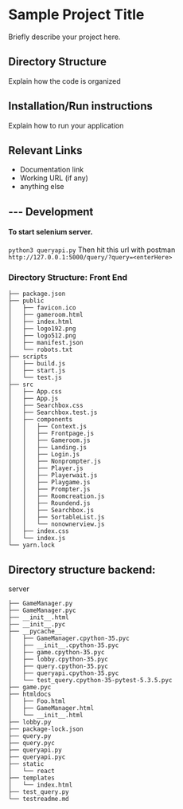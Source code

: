 # Sample Project Title
Briefly describe your project here.

## Directory Structure
Explain how the code is organized

## Installation/Run instructions
Explain how to run your application

## Relevant Links 
- Documentation link
- Working URL (if any)
- anything else



## --- Development
#### To start selenium server. 
`python3 queryapi.py`
Then hit this url with postman
`http://127.0.0.1:5000/query/?query=<enterHere>`


### Directory Structure: Front End
```
├── package.json
├── public
│   ├── favicon.ico
│   ├── gameroom.html
│   ├── index.html
│   ├── logo192.png
│   ├── logo512.png
│   ├── manifest.json
│   └── robots.txt
├── scripts
│   ├── build.js
│   ├── start.js
│   └── test.js
├── src
│   ├── App.css
│   ├── App.js
│   ├── Searchbox.css
│   ├── Searchbox.test.js
│   ├── components
│   │   ├── Context.js
│   │   ├── Frontpage.js
│   │   ├── Gameroom.js
│   │   ├── Landing.js
│   │   ├── Login.js
│   │   ├── Nonprompter.js
│   │   ├── Player.js
│   │   ├── Playerwait.js
│   │   ├── Playgame.js
│   │   ├── Prompter.js
│   │   ├── Roomcreation.js
│   │   ├── Roundend.js
│   │   ├── Searchbox.js
│   │   ├── SortableList.js
│   │   └── nonownerview.js
│   ├── index.css
│   └── index.js
└── yarn.lock
```

## Directory structure backend:
server
```
├── GameManager.py
├── GameManager.pyc
├── __init__.html
├── __init__.pyc
├── __pycache__
│   ├── GameManager.cpython-35.pyc
│   ├── __init__.cpython-35.pyc
│   ├── game.cpython-35.pyc
│   ├── lobby.cpython-35.pyc
│   ├── query.cpython-35.pyc
│   ├── queryapi.cpython-35.pyc
│   └── test_query.cpython-35-pytest-5.3.5.pyc
├── game.pyc
├── htmldocs
│   ├── Foo.html
│   ├── GameManager.html
│   └── __init__.html
├── lobby.py
├── package-lock.json
├── query.py
├── query.pyc
├── queryapi.py
├── queryapi.pyc
├── static
│   └── react
├── templates
│   └── index.html
├── test_query.py
└── testreadme.md
```

